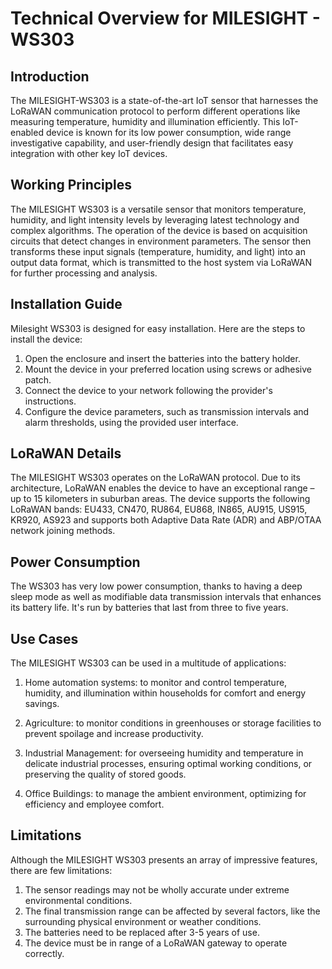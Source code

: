 # Technical Overview for MILESIGHT - WS303

## Introduction
The MILESIGHT-WS303 is a state-of-the-art IoT sensor that harnesses the LoRaWAN communication protocol to perform different operations like measuring temperature, humidity and illumination efficiently. This IoT-enabled device is known for its low power consumption, wide range investigative capability, and user-friendly design that facilitates easy integration with other key IoT devices.

## Working Principles
The MILESIGHT WS303 is a versatile sensor that monitors temperature, humidity, and light intensity levels by leveraging latest technology and complex algorithms. The operation of the device is based on acquisition circuits that detect changes in environment parameters. The sensor then transforms these input signals (temperature, humidity, and light) into an output data format, which is transmitted to the host system via LoRaWAN for further processing and analysis.

## Installation Guide
Milesight WS303 is designed for easy installation. Here are the steps to install the device:

1. Open the enclosure and insert the batteries into the battery holder.
2. Mount the device in your preferred location using screws or adhesive patch.
3. Connect the device to your network following the provider's instructions.
4. Configure the device parameters, such as transmission intervals and alarm thresholds, using the provided user interface.

## LoRaWAN Details
The MILESIGHT WS303 operates on the LoRaWAN protocol. Due to its architecture, LoRaWAN enables the device to have an exceptional range – up to 15 kilometers in suburban areas. The device supports the following LoRaWAN bands: EU433, CN470, RU864, EU868, IN865, AU915, US915, KR920, AS923 and supports both Adaptive Data Rate (ADR) and ABP/OTAA network joining methods.

## Power Consumption
The WS303 has very low power consumption, thanks to having a deep sleep mode as well as modifiable data transmission intervals that enhances its battery life. It's run by batteries that last from three to five years.

## Use Cases
The MILESIGHT WS303 can be used in a multitude of applications:

1. Home automation systems: to monitor and control temperature, humidity, and illumination within households for comfort and energy savings.

2. Agriculture: to monitor conditions in greenhouses or storage facilities to prevent spoilage and increase productivity.

3. Industrial Management: for overseeing humidity and temperature in delicate industrial processes, ensuring optimal working conditions, or preserving the quality of stored goods.

4. Office Buildings: to manage the ambient environment, optimizing for efficiency and employee comfort.

## Limitations
Although the MILESIGHT WS303 presents an array of impressive features, there are few limitations:

1. The sensor readings may not be wholly accurate under extreme environmental conditions.
2. The final transmission range can be affected by several factors, like the surrounding physical environment or weather conditions.
3. The batteries need to be replaced after 3-5 years of use.
4. The device must be in range of a LoRaWAN gateway to operate correctly.